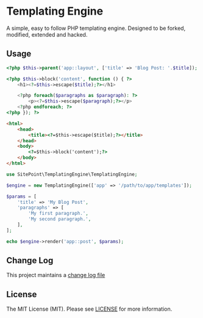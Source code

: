 # Templating Engine

<!--- [![Latest Stable Version](https://poser.pugx.org/sitepoint/templating-engine/v/stable)](https://packagist.org/packages/sitepoint/templating-engine)
[![Build Status](https://travis-ci.org/sitepoint/TemplatingEngine.svg?branch=master)](https://travis-ci.org/sitepoint/TemplatingEngine)
[![Coverage Status](https://coveralls.io/repos/sitepoint/TemplatingEngine/badge.svg?branch=master&service=github)](https://coveralls.io/github/sitepoint/TemplatingEngine?branch=master)
[![Scrutinizer Code Quality](https://scrutinizer-ci.com/g/sitepoint/TemplatingEngine/badges/quality-score.png?b=master)](https://scrutinizer-ci.com/g/sitepoint/TemplatingEngine/?branch=master)
[![Total Downloads](https://poser.pugx.org/sitepoint/templating-engine/downloads)](https://packagist.org/packages/sitepoint/templating-engine)[![License](https://poser.pugx.org/sitepoint/container/license)](https://packagist.org/packages/sitepoint/templating-engine) -->

A simple, easy to follow PHP templating engine. Designed to be forked, modified, extended and hacked.

## Usage

```php
<?php $this->parent('app::layout', ['title' => 'Blog Post: '.$title]); ?>

<?php $this->block('content', function () { ?>
    <h1><?=$this->escape($title);?></h1>

    <?php foreach($paragraphs as $paragraph): ?>
        <p><?=$this->escape($paragraph);?></p>
    <?php endforeach; ?>
<?php }); ?>
```

```html
<html>
    <head>
        <title><?=$this->escape($title);?></title>
    </head>
    <body>
        <?=$this->block('content');?>
    </body>
</html>
```


```php
use SitePoint\TemplatingEngine\TemplatingEngine;

$engine = new TemplatingEngine(['app' => '/path/to/app/templates']);

$params = [
    'title' => 'My Blog Post',
    'paragraphs' => [
        'My first paragraph.',
        'My second paragraph.',
    ],
];

echo $engine->render('app::post', $params);
```

## Change Log

This project maintains a [change log file](CHANGELOG.md)

## License

The MIT License (MIT). Please see [LICENSE](LICENSE) for more information.
